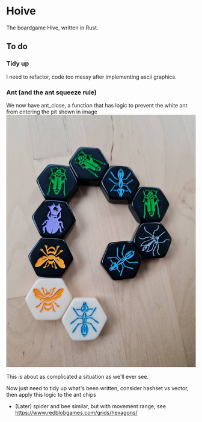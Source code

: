 # Hoive
The boardgame Hive, written in Rust.

## To do


### Tidy up

I need to refactor, code too messy after implementing ascii graphics.

### Ant (and the ant squeeze rule)

We now have ant_close, a function that has logic to prevent the white ant from entering the pit shown in image
![ant squeeze](/reference/ant_squeeze.jpeg "ant squeeze")

This is about as complicated a situation as we'll ever see.

Now just need to tidy up what's been written, consider hashset vs vector, then apply this logic to the ant chips

* (Later) spider and bee similar, but with movement range, see https://www.redblobgames.com/grids/hexagons/

